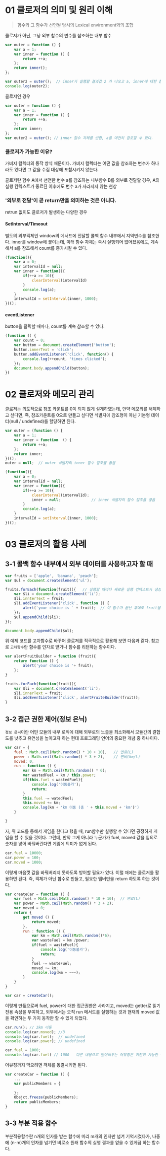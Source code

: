# 01 클로저의 의미 및 원리 이해
> 함수와 그 함수가 선언될 당시의 Lexical environment와의 조합

클로저가 아닌, 그냥 외부 함수의 변수를 참조하는 내부 함수
```js
var outer = function () {
	var a = 1;
	var inner = function () {
		return ++a;
	};
	return inner();
};

var outer2 = outer();  // inner가 실행핱 결과값 2 가 나오고 a, inner에 대한 참조는 더이상 할 수 없음.
console.log(outer2);
```

클로저인 경우
```js
var outer = function () {
	var a = 1;
	var inner = function () {
		return ++a;
	};
	return inner;
};
var outer2 = outer(); // inner 함수 자체를 반환, a를 여전히 참조할 수 있다.

```

### 클로저가 가능한 이유?
가비지 컬렉터의 동작 방식 때문이다. 가비지 컬렉터는 어떤 값을 참조하는 변수가 하나라도 있다면 그 값을 수집 대상에 포함시키지 않는다. 

클로저란 함수 A에서 선언한 변수 a를 참조하는 내부함수 B를 외부로 전달할 경우, A의 실행 컨텍스트가 종료된 이후에도 변수 a가 사라지지 않는 현상

### '외부로 전달'이 곧 return만을 의미하는 것은 아니다.
retrun 없이도 클로저가 발생하는 다양한 경우

#### SetInterval/Timeout
별도의 외부객체인 window의 메서드에 전달할 콜백 함수 내부에서 지역변수를 참조한다. inner를 window에 붙이는데, 아래 함수 자체는 즉시 실행되어 없어졌음에도, 계속해서 a를 참조해서  count를 증가시킬 수 있다.
```js
(function(){
	var a = 0;
	var intervalId = null;
	var inner = function(){
		if(++a >= 10){
			clearInterval(intervalId)
		}
		console.log(a);
	}
	intervalId = setInterval(inner, 1000);
})();
```

#### eventListener
button을 클릭할 때마다, count를 계속 참조할 수 있다.
```js
(function () {
	var count = 0;
	var button = document.createElement('button');
	button.innerText = 'click';
	button.addEventListener('click', function() {
		console.log(++count, 'times clicked');
	});
	document.body.appendChild(button);
})
```

# 02 클로저와 메모리 관리
클로저는 의도적으로 참조 카운트를 0이 되지 않게 설계하였는데, 만약 메모리를 해제하고 싶다면, 즉, 참조카운트를 0으로 만들고 싶다면 식별자에 참조형이 아닌 기본형 데이터(null / undefined)를 할당하면 된다.
```js
var outer = (function () {
	var a = 1;
	var inner = function  () {
		return ++a;
	};
	return inner;
})();
outer = null;  // outer 식별자의 inner 함수 참조를 끊음
```
```js
(function(){
	var a = 0;
	var intervalId = null;
	var inner = function(){
		if(++a >= 10){
			clearInterval(intervalId);
			inner = null;              // inner 식별자의 함수 참조를 끊음
		}
		console.log(a);
	}
	intervalId = setInterval(inner, 1000);
})();
```

# 03 클로저의 활용 사례

## 3-1 콜백 함수 내부에서 외부 데이터를 사용하고자 할 때
```js
var fruits = ['apple', 'banana', 'peach'];
var $ul = document.createElement('ul');

fruits.forEach(function(fruit)){   // 실행할 때마다 새로운 실행 컨텍스트가 생성됨
	var $li = document.createElement('li');
	$li.innterText = fruit;
	$li.addEventListener('click', function () {
		alert(`your choice is ` + fruit);  // 이 함수가 끝난 후에도 fruit을 참조하고 있어서 클릭할 때마다 클릭한 fruit을 띄움 
	});
	$ul.appendChild($li);
});

document.body.appendChild($ul);
```

위 예제 코드를 고차함수로 바꾸어 클로저를 적극적으로 활용해 보면 다음과 같다.
참고로 `고차함수`란 함수를 인자로 받거나 함수를 리턴하는 함수이다. 
```js
var alertFruitBuilder = function (fruit){
	return function () {
		alert('your choice is '+ fruit);
	};
}

fruits.forEach(function(fruit)){
	var $li = document.createElement('li');
	$li.innerText = fruit;
	$li.addEventListener('click', alertFruiteBuilder(fruit));
}
```

## 3-2 접근 권한 제어(정보 은닉)
`정보 은닉`이란 어떤 모듈의 내부 로직에 대해 외부로의 노출을 최소화해서 모듈간의 결합도를 낮추고 유연성을 높이고자 하는 현대 프로그래밍 언어의 중요한 개념 중 하나이다. 

```js
var car = {
	fuel : Math.ceil(Math.random() * 10 + 10),   // 연료(L)
	power : Math.ceil(Math.random() * 3 + 2),    // 연비(km/L)
	moved: 0,
	run : function () {
		var km = Math.ceil(Math.random() * 6);
		var wastedFuel = km / this.power;
		if(this.fuel < wastedFuel){
			console.log('이동불가');
			return;
		}
		this.fuel -= watedFuel;
		this.moved += km;
		console.log(km + 'km 이동 (총 ' + this.moved + 'km')')
	}

}
```

자, 위 코드를 통해서 게임을 한다고 했을 때, run함수만 실행할 수 있다면 공정하게 게임을 할 수 있을 것이다. 그런데, 만약 그게 아니라 누군가가 fuel, moved 값을 임의로 숫자를 넣어 바꿔버린다면 게임에 의미가 없게 된다.
```js
car.fuel = 10000;
car.power = 100;
car.moved = 1000;
```

이렇게 마음껏 값을 바꿔버리지 못하도록 방어할 필요가 있다. 이럴 때에는 클로저를 활용하면 된다. 즉, 객체가 아닌 함수로 만들고, 필요한 멤버만을 return 하도록 하는 것이다. 
```js
var createCar = function () {
	var fuel = Math.ceil(Math.random() * 10 + 10);  // 연료(L)
	var power = Math.ceil(Math.random() * 3 + 2);
	var moved = 0;
	return {
		get moved () {
			return moved;
		},
		run : function () {
			var km = Math.ceil(Math.random()*6);
			var wasteFuel = km /power;
			if(fuel < wasteFuel){
				console.log('이동불가');
				return;
			}
			fuel -= wasteFuel;
			moved += km;
			console.log(km + ~~~);
		}
	}
}

var car = createCar();
```

이렇게 만듦으로써 fuel, power에 대한 접근권한은 사라지고, moved는 getter로 읽기전용 속성을 부여하고, 외부에서는 오직 run 메서드를 실행하는 것과 현재의 moved 값을 확인하는 두 가지 동작만 할 수 있게 되었다.
```js
car.run(); // 3km 이동
console.log(car.moved); //3
console.log(car.fuel);  // undefined
console.log(car.power); // undefined

car.fuel = 1000;
console.log(car.fuel) // 1000   다른 내용으로 덮어씌우는 어뷰징은 여전히 가능한 상태이다.

```
어뷰징까지 막으려면 객체를 동결시키면 된다.
```js
var createCar = function () {
	...
	var publicMembers = {
	
	};
	Obejct.freeze(publicMembers);
	return publicMembers;
}
```

## 3-3 부분 적용 함수
부분적용함수란 n개의 인자를 받는 함수에 미리 m개의 인자만 넘겨 기억시켰다가, 나중에 (n-m)개의 인자를 넘기면 비로소 원래 함수의 실행 결과를 얻을 수 있게끔 하는 함수다. 